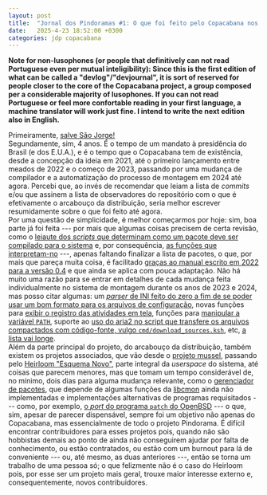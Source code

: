 ```yaml
---
layout: post
title:  "Jornal dos Pindoramas #1: O que foi feito pelo Copacabana nos últimos 4 anos?"
date:   2025-4-23 18:52:00 +0300
categories: jdp copacabana
---
```


**Note for non-lusophones (or people that definitively can not read Portuguese
even per mutual inteligibility): Since this is the first edition of what can be
called a "devlog"/"devjournal", it is sort of reserved for people closer to the
core of the Copacabana project, a group composed per a considerable majority of
lusophones. If you can not read Portuguese or feel more confortable reading in
your first language, a machine translator will work just fine. I intend to write
the next edition also in English.**

Primeiramente, [salve São Jorge!](https://www.google.com/search?q=dia+de+S%C3%A3o+Jorge)  
Segundamente, sim, 4 anos. É o tempo de um mandato à presidência do Brasil
(e dos E.U.A.), e é o tempo que o Copacabana tem de existência, desde a
concepção da ideia em 2021, até o primeiro lançamento entre meados de 2022
e o começo de 2023, passando por uma mudança de compilador e a automatização
do processo de montagem em 2024 até agora. Percebi que, ao invés de recomendar
que leiam a lista de _commits_ e/ou que assinem a lista de observadores do
repositório com o que é efetivamente o arcabouço da
distribuição, seria melhor escrever resumidamente sobre o que foi feito
até agora.  
Por uma questão de simplicidade, é melhor começarmos por hoje: sim, boa parte já
foi feita --- por mais que algumas coisas precisem de certa revisão, como o
[leiaute dos _scripts_ que determinam como um pacote deve ser compilado para o
sistema](https://github.com/Projeto-Pindorama/alambiko?tab=readme-ov-file#templates)
e, por consequência, [as funções que
interpretam-no](https://github.com/Projeto-Pindorama/copacabana/blob/copaclang/build-system/internals/makier.ksh)
---, apenas faltando finalizar a lista de pacotes, o que, por mais que pareça
muita coisa, é facilitado [graças ao manual escrito em 2022 para a versão
0.4](https://github.com/Projeto-Pindorama/Silicon-Tabula/blob/master/docs/copacabana/compila%C3%A7%C3%A3o.md)
e que ainda se aplica com pouca adaptação. Não há muito uma razão para se
entrar em detalhes de cada mudança feita individualmente no sistema de montagem
durante os anos de 2023 e 2024, mas posso citar algumas: um [_parser_ de INI
feito do zero a fim de se poder usar um bom formato para os arquivos de
configuração](https://github.com/Projeto-Pindorama/copacabana/blob/copaclang/build-system/internals/rconfig.shi),
novas funções para [exibir o registro das atividades em
tela](https://github.com/Projeto-Pindorama/copacabana/blob/copaclang/build-system/internals/log.shi),
funções para [manipular a variável
``PATH``](https://github.com/Projeto-Pindorama/copacabana/blob/copaclang/build-system/internals/path.shi),
suporte ao [uso do aria2 no script que transfere os arquivos compactados com
código-fonte, vulgo
``cmd/download_sources.ksh``](https://github.com/Projeto-Pindorama/copacabana/blob/2c984e57a554cef20894a0660668f6c676f98004/cmd/download_sources.ksh#L96-L101),
etc, [a lista vai
longe](https://github.com/Projeto-Pindorama/copacabana/compare/0.4...copaclang).  
Além da parte principal do projeto, do arcabouço da distribuição, também existem
os projetos associados, que vão desde o [projeto
mussel](https://github.com/firasuke/mussel/pulls?q=is%3Apr+is%3Aclosed+author%3Atakusuman),
passando pelo [Heirloom "Esquema Novo"](https://heirloom-ng.pindorama.net.br),
parte integral da _userspace_ do sistema, até coisas que parecem menores, mas
que tomam um tempo considerável de, no mínimo, dois dias para alguma mudança
relevante, como o [gerenciador de
pacotes](https://github.com/Projeto-Pindorama/pacote), que depende de algumas
funções da [libcmon](https://github.com/Projeto-Pindorama/libcmon) ainda não
implementadas e implementações alternativas de programas requisitados ---
como, por exemplo, [o _port_ do programa ``patch`` do
OpenBSD](https://github.com/Projeto-Pindorama/opatch) --- o que, sim, apesar de
parecer dispensável, sempre foi um objetivo não apenas do Copacabana, mas
essencialmente de todo o projeto Pindorama. É difícil encontrar contribuidores
para esses projetos pois, quando não são hobbistas demais ao ponto de ainda
não conseguirem ajudar por falta de conhecimento, ou estão contratados, ou estão
com um burnout para lá de conveniente --- ou, até mesmo, as duas anteriores ---,
então se torna um trabalho de uma pessoa só; o que felizmente não é o caso do
Heirloom pois, por esse ser um projeto mais geral, trouxe maior interesse externo
e, consequentemente, novos contribuidores.
